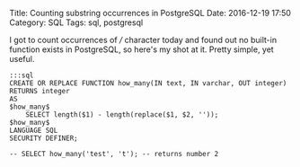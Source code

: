 Title: Counting substring occurrences in PostgreSQL
Date: 2016-12-19 17:50
Category: SQL
Tags: sql, postgresql

I got to count occurrences of */* character today and found out no built-in function exists in PostgreSQL, so here's my shot at it. Pretty simple, yet useful.

    :::sql
    CREATE OR REPLACE FUNCTION how_many(IN text, IN varchar, OUT integer)
    RETURNS integer
    AS
    $how_many$
        SELECT length($1) - length(replace($1, $2, ''));
    $how_many$
    LANGUAGE SQL
    SECURITY DEFINER;

    -- SELECT how_many('test', 't'); -- returns number 2